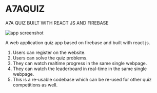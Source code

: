 # A7AQUIZ
A7A QUIZ BUILT WITH REACT JS AND FIREBASE

![app screenshot](https://firebasestorage.googleapis.com/v0/b/a7aquiz.appspot.com/o/Screenshot_38.png?alt=media&token=d98ddf04-9f99-4dd2-b45d-b5505689023d)


A web application quiz app based on firebase and built with react js.
1. Users can register on the website.
2. Users can solve the quiz problems.
3. They can watch realtime progress in the same single webpage.
4. They can watch the leaderboard in real-time in the same single webpage.
5. This is a re-usable codebase which can be re-used for other quiz competitions as well.
